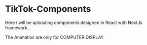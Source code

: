 # TikTok-Components
Here i will be aploading components designed in React with NextJs framework ,

The Animatios are only for COMPUTER DISPLAY
